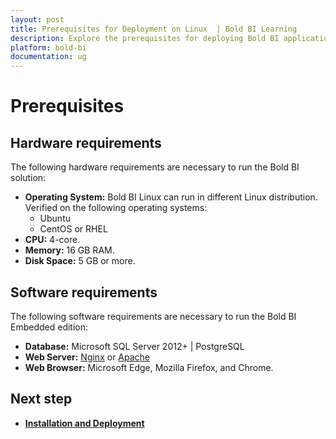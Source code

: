```yaml
---
layout: post
title: Prerequisites for Deployment on Linux  | Bold BI Learning
description: Explore the prerequisites for deploying Bold BI application in Linux server with a standard user account.
platform: bold-bi
documentation: ug
---
```


# Prerequisites

## Hardware requirements
     
The following hardware requirements are necessary to run the Bold BI solution:

* **Operating System:**  Bold BI Linux can run in different Linux distribution. Verified on the following operating systems:
    * Ubuntu 
    * CentOS or RHEL
* **CPU:** 4-core.
* **Memory:** 16 GB RAM.
* **Disk Space:** 5 GB or more.

## Software requirements

The following software requirements are necessary to run the Bold BI Embedded edition:
* **Database:** Microsoft SQL Server 2012+ | PostgreSQL
* **Web Server:** [Nginx](https://docs.microsoft.com/en-us/aspnet/core/host-and-deploy/linux-nginx?view=aspnetcore-3.1#install-nginx)  or [Apache](https://docs.microsoft.com/en-us/aspnet/core/host-and-deploy/linux-apache?view=aspnetcore-3.1)
* **Web Browser:** Microsoft Edge, Mozilla Firefox, and Chrome.

## Next step

* [**Installation and Deployment**](/embedded-bi/setup/deploying-in-linux/installation-and-deployment/)